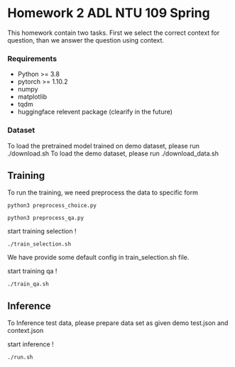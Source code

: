 # Homework 2 ADL NTU 109 Spring

This homework contain two tasks. First we select the correct context for question, than we answer the question using context.

### Requirements

* Python >= 3.8
* pytorch >= 1.10.2
* numpy
* matplotlib
* tqdm
* huggingface relevent package (clearify in the future)

### Dataset
To load the pretrained model trained on demo dataset, please run ./download.sh
To load the demo dataset, please run ./download_data.sh

## Training

To run the training, we need preprocess the data to specific form

```
python3 preprocess_choice.py
```

```
python3 preprocess_qa.py
```

start training selection !

```
./train_selection.sh
```

We have provide some default config in train_selection.sh file.


start training qa !

```
./train_qa.sh
```


## Inference 

To Inference test data, please prepare data set as given demo test.json and context.json

start inference !

```
./run.sh
```
